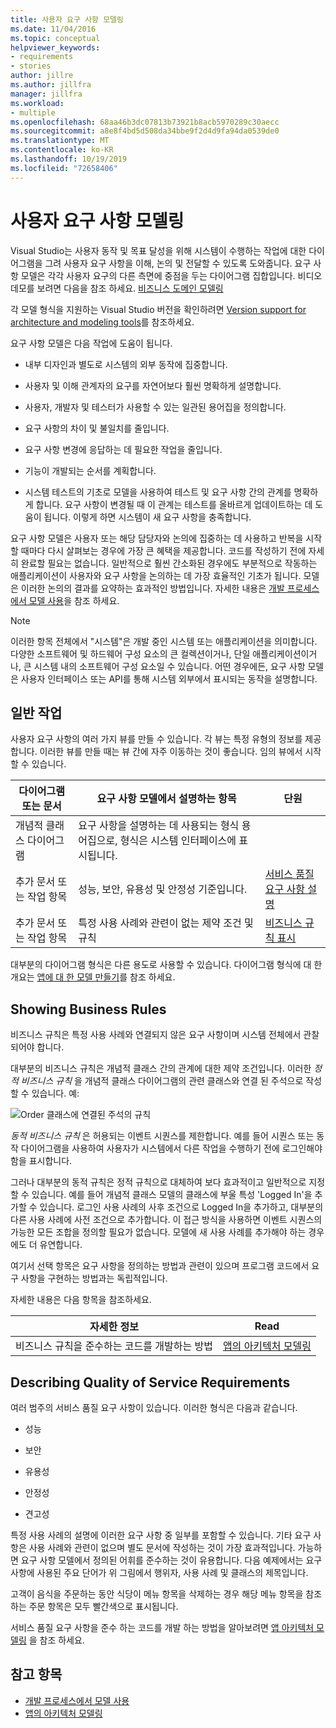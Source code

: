 ```yaml
---
title: 사용자 요구 사항 모델링
ms.date: 11/04/2016
ms.topic: conceptual
helpviewer_keywords:
- requirements
- stories
author: jillre
ms.author: jillfra
manager: jillfra
ms.workload:
- multiple
ms.openlocfilehash: 68aa46b3dc07813b73921b8acb5970289c30aecc
ms.sourcegitcommit: a8e8f4bd5d508da34bbe9f2d4d9fa94da0539de0
ms.translationtype: MT
ms.contentlocale: ko-KR
ms.lasthandoff: 10/19/2019
ms.locfileid: "72658406"
---
```

# <a name="model-user-requirements"></a>사용자 요구 사항 모델링

Visual Studio는 사용자 동작 및 목표 달성을 위해 시스템이 수행하는 작업에 대한 다이어그램을 그려 사용자 요구 사항을 이해, 논의 및 전달할 수 있도록 도와줍니다. 요구 사항 모델은 각각 사용자 요구의 다른 측면에 중점을 두는 다이어그램 집합입니다. 비디오 데모를 보려면 다음을 참조 하세요. [비즈니스 도메인 모델링](https://channel9.msdn.com/blogs/clinted/uml-with-vs-2010-part-3-modeling-the-business-domain)

각 모델 형식을 지원하는 Visual Studio 버전을 확인하려면 [Version support for architecture and modeling tools](../modeling/what-s-new-for-design-in-visual-studio.md#VersionSupport)를 참조하세요.

요구 사항 모델은 다음 작업에 도움이 됩니다.

- 내부 디자인과 별도로 시스템의 외부 동작에 집중합니다.

- 사용자 및 이해 관계자의 요구를 자연어보다 훨씬 명확하게 설명합니다.

- 사용자, 개발자 및 테스터가 사용할 수 있는 일관된 용어집을 정의합니다.

- 요구 사항의 차이 및 불일치를 줄입니다.

- 요구 사항 변경에 응답하는 데 필요한 작업을 줄입니다.

- 기능이 개발되는 순서를 계획합니다.

- 시스템 테스트의 기초로 모델을 사용하여 테스트 및 요구 사항 간의 관계를 명확하게 합니다. 요구 사항이 변경될 때 이 관계는 테스트를 올바르게 업데이트하는 데 도움이 됩니다. 이렇게 하면 시스템이 새 요구 사항을 충족합니다.

요구 사항 모델은 사용자 또는 해당 담당자와 논의에 집중하는 데 사용하고 반복을 시작할 때마다 다시 살펴보는 경우에 가장 큰 혜택을 제공합니다. 코드를 작성하기 전에 자세히 완료할 필요는 없습니다. 일반적으로 훨씬 간소화된 경우에도 부분적으로 작동하는 애플리케이션이 사용자와 요구 사항을 논의하는 데 가장 효율적인 기초가 됩니다. 모델은 이러한 논의의 결과를 요약하는 효과적인 방법입니다. 자세한 내용은 [개발 프로세스에서 모델 사용](../modeling/use-models-in-your-development-process.md)을 참조 하세요.

> [!NOTE]
> 이러한 항목 전체에서 "시스템"은 개발 중인 시스템 또는 애플리케이션을 의미합니다. 다양한 소프트웨어 및 하드웨어 구성 요소의 큰 컬렉션이거나, 단일 애플리케이션이거나, 큰 시스템 내의 소프트웨어 구성 요소일 수 있습니다. 어떤 경우에든, 요구 사항 모델은 사용자 인터페이스 또는 API를 통해 시스템 외부에서 표시되는 동작을 설명합니다.

## <a name="common-tasks"></a>일반 작업

사용자 요구 사항의 여러 가지 뷰를 만들 수 있습니다.  각 뷰는 특정 유형의 정보를 제공합니다.  이러한 뷰를 만들 때는 뷰 간에 자주 이동하는 것이 좋습니다. 임의 뷰에서 시작할 수 있습니다.

|다이어그램 또는 문서|요구 사항 모델에서 설명하는 항목|단원|
|-|-|-|
|개념적 클래스 다이어그램|요구 사항을 설명하는 데 사용되는 형식 용어집으로, 형식은 시스템 인터페이스에 표시됩니다.||
|추가 문서 또는 작업 항목|성능, 보안, 유용성 및 안정성 기준입니다.|[서비스 품질 요구 사항 설명](#QoSRequirements)|
|추가 문서 또는 작업 항목|특정 사용 사례와 관련이 없는 제약 조건 및 규칙|[비즈니스 규칙 표시](#BusinessRules)|

대부분의 다이어그램 형식은 다른 용도로 사용할 수 있습니다. 다이어그램 형식에 대 한 개요는 [앱에 대 한 모델 만들기](../modeling/create-models-for-your-app.md)를 참조 하세요.

## <a name="BusinessRules"></a> Showing Business Rules

비즈니스 규칙은 특정 사용 사례와 연결되지 않은 요구 사항이며 시스템 전체에서 관찰되어야 합니다.

대부분의 비즈니스 규칙은 개념적 클래스 간의 관계에 대한 제약 조건입니다. 이러한 *정적 비즈니스 규칙* 을 개념적 클래스 다이어그램의 관련 클래스와 연결 된 주석으로 작성할 수 있습니다. 예:

![Order 클래스에 연결된 주석의 규칙](../modeling/media/uml_reqmcd2.png)

*동적 비즈니스 규칙* 은 허용되는 이벤트 시퀀스를 제한합니다. 예를 들어 시퀀스 또는 동작 다이어그램을 사용하여 사용자가 시스템에서 다른 작업을 수행하기 전에 로그인해야 함을 표시합니다.

그러나 대부분의 동적 규칙은 정적 규칙으로 대체하여 보다 효과적이고 일반적으로 지정할 수 있습니다. 예를 들어 개념적 클래스 모델의 클래스에 부울 특성 'Logged In'을 추가할 수 있습니다. 로그인 사용 사례의 사후 조건으로 Logged In을 추가하고, 대부분의 다른 사용 사례에 사전 조건으로 추가합니다. 이 접근 방식을 사용하면 이벤트 시퀀스의 가능한 모든 조합을 정의할 필요가 없습니다. 모델에 새 사용 사례를 추가해야 하는 경우에도 더 유연합니다.

여기서 선택 항목은 요구 사항을 정의하는 방법과 관련이 있으며 프로그램 코드에서 요구 사항을 구현하는 방법과는 독립적입니다.

자세한 내용은 다음 항목을 참조하세요.

|자세한 정보|Read|
|-|-|
|비즈니스 규칙을 준수하는 코드를 개발하는 방법|[앱의 아키텍처 모델링](../modeling/model-your-app-s-architecture.md)|

## <a name="QoSRequirements"></a> Describing Quality of Service Requirements

여러 범주의 서비스 품질 요구 사항이 있습니다. 이러한 형식은 다음과 같습니다.

- 성능

- 보안

- 유용성

- 안정성

- 견고성

특정 사용 사례의 설명에 이러한 요구 사항 중 일부를 포함할 수 있습니다. 기타 요구 사항은 사용 사례와 관련이 없으며 별도 문서에 작성하는 것이 가장 효과적입니다. 가능하면 요구 사항 모델에서 정의된 어휘를 준수하는 것이 유용합니다. 다음 예제에서는 요구 사항에 사용된 주요 단어가 위 그림에서 행위자, 사용 사례 및 클래스의 제목입니다.

고객이 음식을 주문하는 동안 식당이 메뉴 항목을 삭제하는 경우 해당 메뉴 항목을 참조하는 주문 항목은 모두 빨간색으로 표시됩니다.

서비스 품질 요구 사항을 준수 하는 코드를 개발 하는 방법을 알아보려면 [앱 아키텍처 모델링](../modeling/model-your-app-s-architecture.md) 을 참조 하세요.

## <a name="see-also"></a>참고 항목

- [개발 프로세스에서 모델 사용](../modeling/use-models-in-your-development-process.md)
- [앱의 아키텍처 모델링](../modeling/model-your-app-s-architecture.md)
